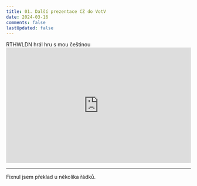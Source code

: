 ```yaml
---
title: 01. Další prezentace CZ do VotV
date: 2024-03-16
comments: false
lastUpdated: false
---
```


<PBlogHeader>
RTHWLDN hrál hru s mou češtinou
</PBlogHeader>

<div style="display: flex; justify-content: space-around;">
<iframe
    width="560"
    height="315"
    src="https://www.youtube.com/embed/QZnkwc-Tabk?si=XsjqlKzAmQ2UhYDh" title="YouTube video player"
    frameborder="0"
    allow="accelerometer; autoplay; clipboard-write; encrypted-media; gyroscope; picture-in-picture; web-share"
    allowfullscreen>
  </iframe>
</div>
<hr>
Fixnul jsem překlad u několika řádků.
